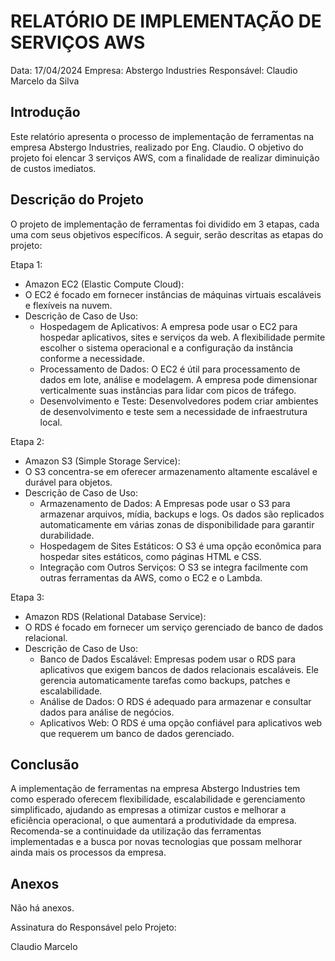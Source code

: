 # RELATÓRIO DE IMPLEMENTAÇÃO DE SERVIÇOS AWS

Data: 17/04/2024
Empresa: Abstergo Industries 
Responsável: Claudio Marcelo da Silva

## Introdução
Este relatório apresenta o processo de implementação de ferramentas na empresa Abstergo Industries, realizado por Eng. Claudio. O objetivo do projeto foi elencar 3 serviços AWS, com a finalidade de realizar diminuição de custos imediatos.

## Descrição do Projeto
O projeto de implementação de ferramentas foi dividido em 3 etapas, cada uma com seus objetivos específicos. A seguir, serão descritas as etapas do projeto:

Etapa 1: 
- Amazon EC2 (Elastic Compute Cloud):
- O EC2 é focado em fornecer instâncias de máquinas virtuais escaláveis e flexíveis na nuvem.
- Descrição de Caso de Uso: 
    - Hospedagem de Aplicativos: A empresa pode usar o EC2 para hospedar aplicativos, sites e serviços da web. A flexibilidade permite escolher o sistema operacional e a configuração da instância conforme a necessidade.
    - Processamento de Dados: O EC2 é útil para processamento de dados em lote, análise e modelagem. A empresa pode dimensionar verticalmente suas instâncias para lidar com picos de tráfego.
    - Desenvolvimento e Teste: Desenvolvedores podem criar ambientes de desenvolvimento e teste sem a necessidade de infraestrutura local.


Etapa 2: 
- Amazon S3 (Simple Storage Service):
- O S3 concentra-se em oferecer armazenamento altamente escalável e durável para objetos.
- Descrição de Caso de Uso:
    - Armazenamento de Dados: A Empresas pode usar o S3 para armazenar arquivos, mídia, backups e logs. Os dados são replicados automaticamente em várias zonas de disponibilidade para garantir durabilidade.
    - Hospedagem de Sites Estáticos: O S3 é uma opção econômica para hospedar sites estáticos, como páginas HTML e CSS.
    - Integração com Outros Serviços: O S3 se integra facilmente com outras ferramentas da AWS, como o EC2 e o Lambda.  


Etapa 3: 
- Amazon RDS (Relational Database Service):
- O RDS é focado em fornecer um serviço gerenciado de banco de dados relacional.
- Descrição de Caso de Uso:
    - Banco de Dados Escalável: Empresas podem usar o RDS para aplicativos que exigem bancos de dados relacionais escaláveis. Ele gerencia automaticamente tarefas como backups, patches e escalabilidade.
    - Análise de Dados: O RDS é adequado para armazenar e consultar dados para análise de negócios.
    - Aplicativos Web: O RDS é uma opção confiável para aplicativos web que requerem um banco de dados gerenciado.



## Conclusão
A implementação de ferramentas na empresa Abstergo Industries tem como esperado oferecem flexibilidade, escalabilidade e gerenciamento simplificado, ajudando as empresas a otimizar custos e melhorar a eficiência operacional, o que aumentará a produtividade da empresa. Recomenda-se a continuidade da utilização das ferramentas implementadas e a busca por novas tecnologias que possam melhorar ainda mais os processos da empresa.

## Anexos

Não há anexos.

Assinatura do Responsável pelo Projeto:

Claudio Marcelo